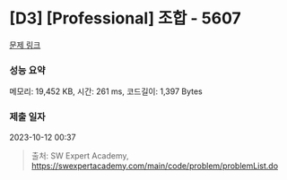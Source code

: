 # [D3] [Professional] 조합 - 5607 

[문제 링크](https://swexpertacademy.com/main/code/problem/problemDetail.do?contestProbId=AWXGKdbqczEDFAUo) 

### 성능 요약

메모리: 19,452 KB, 시간: 261 ms, 코드길이: 1,397 Bytes

### 제출 일자

2023-10-12 00:37



> 출처: SW Expert Academy, https://swexpertacademy.com/main/code/problem/problemList.do